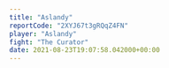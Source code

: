 ```yaml
---
title: "Aslandy"
reportCode: "2XYJ67t3gRQqZ4FN"
player: "Aslandy"
fight: "The Curator"
date: 2021-08-23T19:07:58.042000+00:00
---
```

